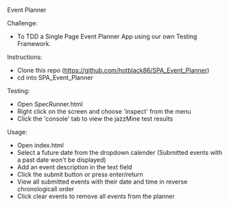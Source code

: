 Event Planner

Challenge:

-  To TDD a Single Page Event Planner App using our own Testing Framework.

Instructions:

- Clone this repo (https://github.com/hotblack86/SPA_Event_Planner)
- cd into SPA_Event_Planner

Testing:

- Open SpecRunner.html
- Right click on the screen and choose 'inspect' from the menu
- Click the 'console' tab to view the jazzMine test results

Usage:

- Open index.html
- Select a future date from the dropdown calender (Submitted events with a past date won't be displayed)
- Add an event description in the text field
- Click the submit button or press enter/return
- View all submitted events with their date and time in reverse chronologicall order
- Click clear events to remove all events from the planner